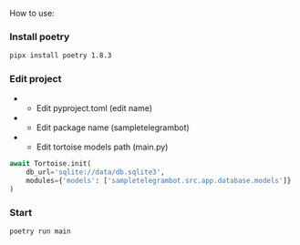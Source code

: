 How to use:

### Install poetry
```bash
pipx install poetry 1.8.3
```

### Edit project
- - Edit pyproject.toml (edit name)
- - Edit package name (sampletelegrambot)
- - Edit tortoise models path (main.py)
```python
await Tortoise.init(
    db_url='sqlite://data/db.sqlite3',
    modules={'models': ['sampletelegrambot.src.app.database.models']}
)
```

### Start
```bash
poetry run main
```
